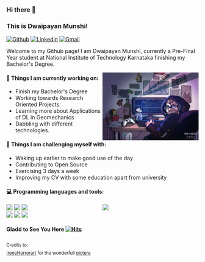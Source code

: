 ### Hi there 👋 
### This is Dwaipayan Munshi!

[![Github](https://img.shields.io/badge/-Github-000?style=flat&logo=Github&logoColor=white)](https://github.com/dwaipayan05)
[![Linkedin](https://img.shields.io/badge/-LinkedIn-blue?style=flat&logo=Linkedin&logoColor=white)](https://www.linkedin.com/in/dwaipayan-munshi-110429192/)
[![Gmail](https://img.shields.io/badge/-Gmail-c14438?style=flat&logo=Gmail&logoColor=white)](mailto:dwaipayanmunshi2001@gmail.com)

Welcome to my Github page! I am Dwaipayan Munshi, currently a Pre-Final Year student at National Institute of Technology Karnataka finishing my Bachelor's Degree.

<img align="right" alt="img" src="https://github.com/FernandoRoldan93/FernandoRoldan93/blob/master/cover_image.jpg" width="50%" height="auto" />


#### 🌱 Things I am currently working on: 
- Finish my Bachelor's Degree
- Working towards Research Oriented Projects
- Learning more about Applications of DL in Geomechanics
- Dabbling with different technologies.

#### :muscle: Things I am challenging myself with:
- Waking up earlier to make good use of the day
- Contributing to Open Source
- Exercising 3 days a week
- Improving my CV with some education apart from university

#### :computer: Programming languages and tools: 
<p>
	<img width="50%" align="right" src="https://github-readme-stats.vercel.app/api?username=dwaipayan05&show_icons=true&hide_border=true" />

<code><img width="10%" src="https://www.vectorlogo.zone/logos/git-scm/git-scm-ar21.svg"></code>
<code><img width="10%" src="https://www.vectorlogo.zone/logos/python/python-ar21.svg"></code>
<code><img width="8%" src="https://www.vectorlogo.zone/logos/djangoproject/djangoproject-ar21.svg"></code>
<br />
<code><img width="10%" src="https://www.vectorlogo.zone/logos/numpy/numpy-ar21.svg"></code>
<code><img width="10%" src="https://www.vectorlogo.zone/logos/tensorflow/tensorflow-ar21.svg"></code>
<code><img width="10%" src="https://www.vectorlogo.zone/logos/linuxfoundation/linuxfoundation-ar21.svg"></code>
</p>

#### Gladd to See You Here [![Hits](https://hits.seeyoufarm.com/api/count/incr/badge.svg?url=https%3A%2F%2Fgithub.com%2Fdwaipayan05&count_bg=%231AD8C3&title_bg=%23555555&icon=&icon_color=%23E7E7E7&title=Visitors&edge_flat=false)](https://hits.seeyoufarm.com)
<sub>Credits to: <br/>[IreneHerrerart](https://www.artstation.com/ireneherrera) for the wonderfull [picture](https://github.com/FernandoRoldan93/FernandoRoldan93/blob/master/cover_image.jpg)</sub>
